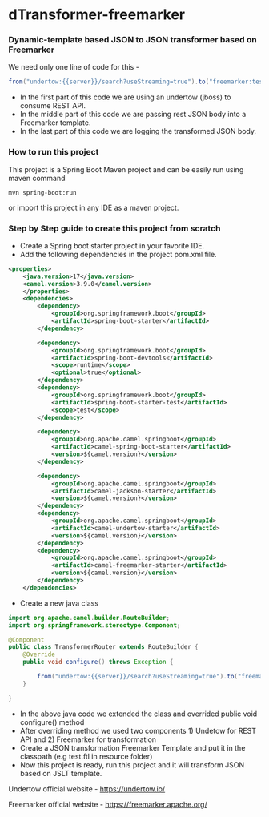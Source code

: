# dTransformer-freemarker

### Dynamic-template based JSON to JSON transformer based on Freemarker

We need only one line of code for this -

```java
from("undertow:{{server}}/search?useStreaming=true").to("freemarker:test.jslt").log("${body}");
```


- In the first part of this code we are using an undertow (jboss) to consume REST API.
- In the middle part of this code we are passing rest JSON body into a Freemarker template. 
- In the last part of this code we are logging the transformed JSON body.

### How to run this project 

This project is a Spring Boot Maven project and can be easily run using maven command

```
mvn spring-boot:run
```

or import this project in any IDE as a maven project.

### Step by Step guide to create this project from scratch

- Create a Spring boot starter project in your favorite IDE.
- Add the following dependencies in the project pom.xml file. 

```xml
<properties>
    <java.version>17</java.version>
	<camel.version>3.9.0</camel.version>
	</properties>
	<dependencies>
		<dependency>
			<groupId>org.springframework.boot</groupId>
			<artifactId>spring-boot-starter</artifactId>
		</dependency>

		<dependency>
			<groupId>org.springframework.boot</groupId>
			<artifactId>spring-boot-devtools</artifactId>
			<scope>runtime</scope>
			<optional>true</optional>
		</dependency>
		<dependency>
			<groupId>org.springframework.boot</groupId>
			<artifactId>spring-boot-starter-test</artifactId>
			<scope>test</scope>
		</dependency>

		<dependency>
			<groupId>org.apache.camel.springboot</groupId>
			<artifactId>camel-spring-boot-starter</artifactId>
			<version>${camel.version}</version>
		</dependency>

		<dependency>
			<groupId>org.apache.camel.springboot</groupId>
			<artifactId>camel-jackson-starter</artifactId>
			<version>${camel.version}</version>
		</dependency>
		<dependency>
			<groupId>org.apache.camel.springboot</groupId>
			<artifactId>camel-undertow-starter</artifactId>
			<version>${camel.version}</version>
		</dependency>
		<dependency>
			<groupId>org.apache.camel.springboot</groupId>
			<artifactId>camel-freemarker-starter</artifactId>
			<version>${camel.version}</version>
		</dependency>
	</dependencies>
  ```
- Create a new java class 

```java
import org.apache.camel.builder.RouteBuilder;
import org.springframework.stereotype.Component;

@Component
public class TransformerRouter extends RouteBuilder {
	@Override
	public void configure() throws Exception {

		from("undertow:{{server}}/search?useStreaming=true").to("freemarker:test.jslt").log("${body}");
	}

}

```
- In the above java code we extended the class and overrided public void configure() method
- After overriding method we used two components 1) Undetow for REST API and 2) Freemarker for transformation
- Create a JSON transformation Freemarker Template and put it in the classpath (e.g test.ftl in resource folder) 
- Now this project is ready, run this project and it will transform JSON based on JSLT template.

Undertow official website - https://undertow.io/

Freemarker official website - https://freemarker.apache.org/


